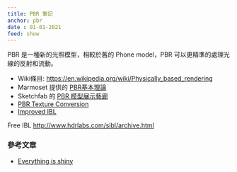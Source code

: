 ```yaml
---
title: PBR 筆記
anchor: pbr
date : 01-01-2021
feed: show
---
```



PBR 是一種新的光照模型，相較於舊的 Phone model，PBR 可以更精準的處理光線的反射和流動。

- Wiki條目: https://en.wikipedia.org/wiki/Physically_based_rendering
- Marmoset 提供的 [PBR基本理論][1]
- Sketchfab 的 [PBR 模型展示藝廊][3]
- [PBR Texture Conversion][4]
- [Improved IBL][5]

Free IBL 
http://www.hdrlabs.com/sibl/archive.html

### 參考文章

- [Everything is shiny][2]

[1]: https://www.marmoset.co/posts/basic-theory-of-physically-based-rendering/
[2]: http://filmicworlds.com/blog/everything-is-shiny/
[3]: https://sketchfab.com/features/pbr
[4]: https://www.marmoset.co/posts/pbr-texture-conversion/
[5]: http://xlgames-inc.github.io/posts/improvedibl/